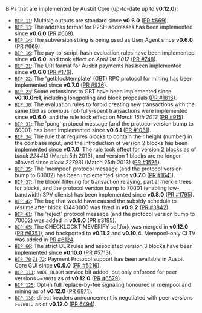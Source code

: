BIPs that are implemented by Ausbit Core (up-to-date up to **v0.12.0**):

* [`BIP 11`](https://github.com/ausbit/bips/blob/master/bip-0011.mediawiki): Multisig outputs are standard since **v0.6.0** ([PR #669](https://github.com/ausbit/ausbit/pull/669)).
* [`BIP 13`](https://github.com/ausbit/bips/blob/master/bip-0013.mediawiki): The address format for P2SH addresses has been implemented since **v0.6.0** ([PR #669](https://github.com/ausbit/ausbit/pull/669)).
* [`BIP 14`](https://github.com/ausbit/bips/blob/master/bip-0014.mediawiki): The subversion string is being used as User Agent since **v0.6.0** ([PR #669](https://github.com/ausbit/ausbit/pull/669)).
* [`BIP 16`](https://github.com/ausbit/bips/blob/master/bip-0016.mediawiki): The pay-to-script-hash evaluation rules have been implemented since **v0.6.0**, and took effect on *April 1st 2012* ([PR #748](https://github.com/ausbit/ausbit/pull/748)).
* [`BIP 21`](https://github.com/ausbit/bips/blob/master/bip-0021.mediawiki): The URI format for Ausbit payments has been implemented since **v0.6.0** ([PR #176](https://github.com/ausbit/ausbit/pull/176)).
* [`BIP 22`](https://github.com/ausbit/bips/blob/master/bip-0022.mediawiki): The 'getblocktemplate' (GBT) RPC protocol for mining has been implemented since **v0.7.0** ([PR #936](https://github.com/ausbit/ausbit/pull/936)).
* [`BIP 23`](https://github.com/ausbit/bips/blob/master/bip-0023.mediawiki): Some extensions to GBT have been implemented since **v0.10.0rc1**, including longpolling and block proposals ([PR #1816](https://github.com/ausbit/ausbit/pull/1816)).
* [`BIP 30`](https://github.com/ausbit/bips/blob/master/bip-0030.mediawiki): The evaluation rules to forbid creating new transactions with the same txid as previous not-fully-spent transactions were implemented since **v0.6.0**, and the rule took effect on *March 15th 2012* ([PR #915](https://github.com/ausbit/ausbit/pull/915)).
* [`BIP 31`](https://github.com/ausbit/bips/blob/master/bip-0031.mediawiki): The 'pong' protocol message (and the protocol version bump to 60001) has been implemented since **v0.6.1** ([PR #1081](https://github.com/ausbit/ausbit/pull/1081)).
* [`BIP 34`](https://github.com/ausbit/bips/blob/master/bip-0034.mediawiki): The rule that requires blocks to contain their height (number) in the coinbase input, and the introduction of version 2 blocks has been implemented since **v0.7.0**. The rule took effect for version 2 blocks as of *block 224413* (March 5th 2013), and version 1 blocks are no longer allowed since *block 227931* (March 25th 2013) ([PR #1526](https://github.com/ausbit/ausbit/pull/1526)).
* [`BIP 35`](https://github.com/ausbit/bips/blob/master/bip-0035.mediawiki): The 'mempool' protocol message (and the protocol version bump to 60002) has been implemented since **v0.7.0** ([PR #1641](https://github.com/ausbit/ausbit/pull/1641)).
* [`BIP 37`](https://github.com/ausbit/bips/blob/master/bip-0037.mediawiki): The bloom filtering for transaction relaying, partial merkle trees for blocks, and the protocol version bump to 70001 (enabling low-bandwidth SPV clients) has been implemented since **v0.8.0** ([PR #1795](https://github.com/ausbit/ausbit/pull/1795)).
* [`BIP 42`](https://github.com/ausbit/bips/blob/master/bip-0042.mediawiki): The bug that would have caused the subsidy schedule to resume after block 13440000 was fixed in **v0.9.2** ([PR #3842](https://github.com/ausbit/ausbit/pull/3842)).
* [`BIP 61`](https://github.com/ausbit/bips/blob/master/bip-0061.mediawiki): The 'reject' protocol message (and the protocol version bump to 70002) was added in **v0.9.0** ([PR #3185](https://github.com/ausbit/ausbit/pull/3185)).
* [`BIP 65`](https://github.com/ausbit/bips/blob/master/bip-0065.mediawiki): The CHECKLOCKTIMEVERIFY softfork was merged in **v0.12.0** ([PR #6351](https://github.com/ausbit/ausbit/pull/6351)), and backported to **v0.11.2** and **v0.10.4**. Mempool-only CLTV was added in [PR #6124](https://github.com/ausbit/ausbit/pull/6124).
* [`BIP 66`](https://github.com/ausbit/bips/blob/master/bip-0066.mediawiki): The strict DER rules and associated version 3 blocks have been implemented since **v0.10.0** ([PR #5713](https://github.com/ausbit/ausbit/pull/5713)).
* [`BIP 70`](https://github.com/ausbit/bips/blob/master/bip-0070.mediawiki) [`71`](https://github.com/ausbit/bips/blob/master/bip-0071.mediawiki) [`72`](https://github.com/ausbit/bips/blob/master/bip-0072.mediawiki): Payment Protocol support has been available in Ausbit Core GUI since **v0.9.0** ([PR #5216](https://github.com/ausbit/ausbit/pull/5216)).
* [`BIP 111`](https://github.com/ausbit/bips/blob/master/bip-0111.mediawiki): `NODE_BLOOM` service bit added, but only enforced for peer versions `>=70011` as of **v0.12.0** ([PR #6579](https://github.com/ausbit/ausbit/pull/6579)).
* [`BIP 125`](https://github.com/ausbit/bips/blob/master/bip-0125.mediawiki): Opt-in full replace-by-fee signaling honoured in mempool and mining as of **v0.12.0** ([PR 6871](https://github.com/ausbit/ausbit/pull/6871)).
* [`BIP 130`](https://github.com/ausbit/bips/blob/master/bip-0130.mediawiki): direct headers announcement is negotiated with peer versions `>=70012` as of **v0.12.0** ([PR 6494](https://github.com/ausbit/ausbit/pull/6494)).
